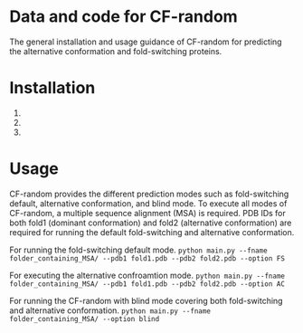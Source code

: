 # Data and code for CF-random
The general installation and usage guidance of CF-random for predicting the alternative conformation and fold-switching proteins.


# Installation
  1.
  2.
  3.


# Usage
CF-random provides the different prediction modes such as fold-switching default, alternative conformation, and blind mode.
To execute all modes of CF-random, a multiple sequence alignment (MSA) is required. PDB IDs for both fold1 (dominant conformation) and fold2 (alternative conformation) are required for running the default fold-switching and alternative conformation.

For running the fold-switching default mode.
``python main.py --fname folder_containing_MSA/ --pdb1 fold1.pdb --pdb2 fold2.pdb --option FS``

For executing the alternative confroamtion mode.
``python main.py --fname folder_containing_MSA/ --pdb1 fold1.pdb --pdb2 fold2.pdb --option AC``

For running the CF-random with blind mode covering both fold-switching and alternative conformation.
``python main.py --fname folder_containing_MSA/ --option blind``


